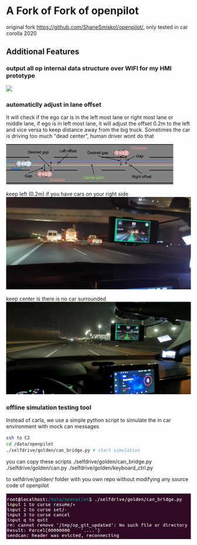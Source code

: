 # A Fork of Fork of openpilot

original fork https://github.com/ShaneSmiskol/openpilot/, only tested in car corolla 2020

## Additional Features

### output all op internal data structure over WIFI for my HMI prototype
[![](https://img.youtube.com/vi/rxTK5McUPA4/0.jpg)](https://www.youtube.com/watch?v=rxTK5McUPA4)

### automaticlly adjust in lane offset
It will check if the ego car is in the left most lane or right most lane or middle lane,
if ego is in left most lane, it will adjust the offset 0.2m to the left and vice versa to keep distance away from the big truck.
Sometimes the car is driving too much "dead center", human driver wont do that


![pic1](./doc/lateral_offset.png?raw=true)

keep left (0.2m) if you have cars on your right side
![keep_left](./doc/keep_left.jpg?raw=true)

keep center is there is no car surrounded
![keep_center](./doc/keep_center.jpg?raw=true)

### offline simulation testing tool
Instead of carla, we use a simple python script to simulate the in car environment with mock can messages

``` sh
ssh to C2
cd /data/openpilot
./selfdrive/golden/can_bridge.py # start simulation
```

you can copy these scripts
./selfdrive/golden/can_bridge.py
./selfdrive/golden/can.py
./selfdrive/golden/keyboard_ctrl.py

to selfdrive/golden/ folder with you own repo without modifying any source code of openpilot

![pic2](./doc/sim_script.png?raw=true)